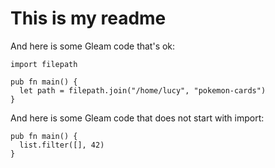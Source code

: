 # This is my readme

And here is some Gleam code that's ok:
```gleam
import filepath

pub fn main() {
  let path = filepath.join("/home/lucy", "pokemon-cards")
}
``` 

And here is some Gleam code that does not start with import:
```gleam
pub fn main() {
  list.filter([], 42)
}
```